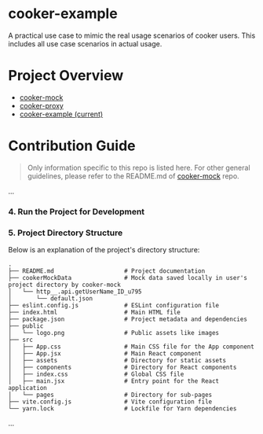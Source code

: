 # cooker-example

A practical use case to mimic the real usage scenarios of cooker users. This includes all use case scenarios in actual usage.

# Project Overview

- [cooker-mock](https://github.com/cooker-mock/cooker-mock)
- [cooker-proxy](https://github.com/cooker-mock/cooker-proxy)
- [cooker-example (current)](https://github.com/cooker-mock/cooker-example)

# Contribution Guide

> Only information specific to this repo is listed here. For other general guidelines, please refer to the README.md of [cooker-mock](https://github.com/cooker-mock/cooker-mock) repo.

...

### 4. Run the Project for Development




### 5. Project Directory Structure

Below is an explanation of the project's directory structure:

```
.
├── README.md                    # Project documentation
├── cookerMockData               # Mock data saved locally in user's project directory by cooker-mock
│   └── http__.api.getUserName_ID_u795
│       └── default.json         
├── eslint.config.js             # ESLint configuration file
├── index.html                   # Main HTML file
├── package.json                 # Project metadata and dependencies
├── public
│   └── logo.png                 # Public assets like images
├── src
│   ├── App.css                  # Main CSS file for the App component
│   ├── App.jsx                  # Main React component
│   ├── assets                   # Directory for static assets
│   ├── components               # Directory for React components
│   ├── index.css                # Global CSS file
│   ├── main.jsx                 # Entry point for the React application
│   └── pages                    # Directory for sub-pages
├── vite.config.js               # Vite configuration file
└── yarn.lock                    # Lockfile for Yarn dependencies
```

...
